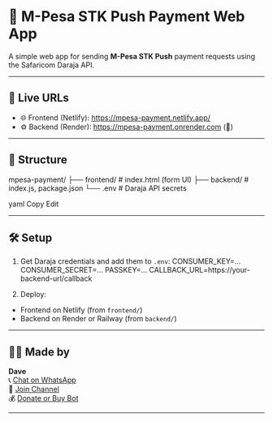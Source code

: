 # 💸 M-Pesa STK Push Payment Web App

A simple web app for sending **M-Pesa STK Push** payment requests using the Safaricom Daraja API.

---

## 🚀 Live URLs

- 🌐 Frontend (Netlify): https://mpesa-payment.netlify.app/  
- ⚙️ Backend (Render): https://mpesa-payment.onrender.com (🥲) 

---

## 📂 Structure

mpesa-payment/
├── frontend/ # index.html (form UI)
├── backend/ # index.js, package.json
└── .env # Daraja API secrets

yaml
Copy
Edit

---

## 🛠 Setup

1. Get Daraja credentials and add them to `.env`:
CONSUMER_KEY=...
CONSUMER_SECRET=...
PASSKEY=...
CALLBACK_URL=https://your-backend-url/callback



2. Deploy:
- Frontend on Netlify (from `frontend/`)
- Backend on Render or Railway (from `backend/`)

---

## 🙋‍♂️ Made by

**Dave**  
📞 [Chat on WhatsApp](https://wa.me/254799073744)  
📢 [Join Channel](https://whatsapp.com/channel/0029VavpWUvGk1Fkbzz0vz0v)  
💰 [Donate or Buy Bot](https://selar.com/w61562)

---
